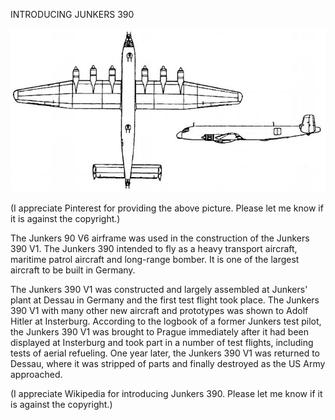 INTRODUCING JUNKERS 390


![INTRODUCING JUNKERS 390](https://github.com/ywangnccu/ywang/blob/main/images/Junker_390.jpg)

(I appreciate Pinterest for providing the above picture. Please let me know if it is against the copyright.)

The Junkers 90 V6 airframe was used in the construction of the Junkers 390 V1. The Junkers 390 intended to fly as a heavy transport aircraft, maritime patrol aircraft and long-range bomber. 
It is one of the largest aircraft to be built in Germany.

The Junkers 390 V1 was constructed and largely assembled at Junkers' plant at Dessau in Germany and the first test flight took place. 
The Junkers 390 V1 with many other new aircraft and prototypes was shown to Adolf Hitler at Insterburg. According to the logbook of a former Junkers test pilot, 
the Junkers 390 V1 was brought to Prague immediately after it had been displayed at Insterburg and took part in a number of test flights, including tests of aerial refueling. 
One year later, the Junkers 390 V1 was returned to Dessau, where it was stripped of parts and finally destroyed as the US Army approached.


(I appreciate Wikipedia for introducing Junkers 390. Please let me know if it is against the copyright.)
